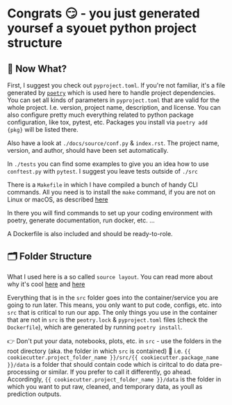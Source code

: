 # Congrats 😏 -  you just generated yoursef a syouet python project structure

## 🤔 Now What?

First, I suggest you check out `pyproject.toml`.
If you're not familiar, it's a file generated by [`poetry`](https://python-poetry.org/) which is used here to handle project dependencies.
You can set all kinds of parameters in `pyproject.toml` that are valid for the whole project.
I.e. version, project name, description, and license.
You can also configure pretty much everything related to python package configuration, like tox, pytest, etc.
Packages you install via `poetry add {pkg}` will be listed there.

Also have a look at `./docs/source/conf.py` & `index.rst`.
The project name, version, and author, should have been set automatically.

In `./tests` you can find some examples to give you an idea how to use `conftest.py` with `pytest`.
I suggest you leave tests outside of `./src`

There is a `Makefile` in which I have compiled a bunch of handy CLI commands.
All you need is to install the `make` command, if you are not on Linux or macOS, as described [here](https://stackoverflow.com/questions/32127524/how-to-install-and-use-make-in-windows)

In there you will find commands to set up your coding environment with poetry, generate documentation, run docker, etc. ...

A Dockerfile is also included and should be ready-to-role.

## 🗂 Folder Structure

What I used here is a so called `source layout`.
You can read more about why it's cool [here](https://blog.ionelmc.ro/2014/05/25/python-packaging/) and [here](https://realpython.com/python-application-layouts/#application-with-internal-packages)

Everything that is in the `src` folder goes into the container/service you are going to run later.
This means, you only want to put code, configs, etc. into `src` that is critical to run our app.
The only things you use in the container that are not in `src` is the `peotry.lock` & `pyproject.toml` files (check the `Dockerfile`), which are generated by running `poetry install`.

👉 Don't put your data, notebooks, plots, etc. in `src` - use the folders in the root directory (aka. the folder in which `src` is contained)
📌 i.e. `{{ cookiecutter.project_folder_name }}/src/{{ cookiecutter.package_name }}/data` is a folder that should contain code which is ciritcal to do data pre-processing or similar.
If you prefer to call it differently, go ahead.
Accordingly, `{{ cookiecutter.project_folder_name }}/data` is the folder in which you want to put raw, cleaned, and temporary data, as youll as prediction outputs.
